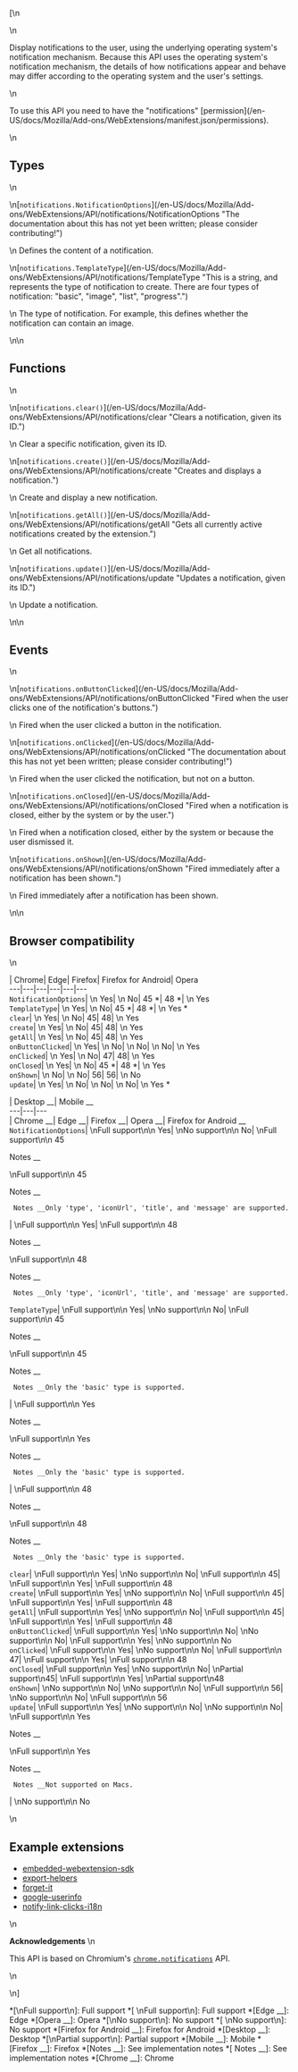 [\n

\n

Display notifications to the user, using the underlying operating system's
notification mechanism. Because this API uses the operating system's
notification mechanism, the details of how notifications appear and behave may
differ according to the operating system and the user's settings.

\n

To use this API you need to have the "notifications" [permission](/en-
US/docs/Mozilla/Add-ons/WebExtensions/manifest.json/permissions).

\n

## Types

\n

\n[`notifications.NotificationOptions`](/en-US/docs/Mozilla/Add-
ons/WebExtensions/API/notifications/NotificationOptions "The documentation
about this has not yet been written; please consider contributing!")

\n    Defines the content of a notification.

\n[`notifications.TemplateType`](/en-US/docs/Mozilla/Add-
ons/WebExtensions/API/notifications/TemplateType "This is a string, and
represents the type of notification to create. There are four types of
notification: "basic", "image", "list", "progress".")

\n    The type of notification. For example, this defines whether the
notification can contain an image.

\n\n

## Functions

\n

\n[`notifications.clear()`](/en-US/docs/Mozilla/Add-
ons/WebExtensions/API/notifications/clear "Clears a notification, given its
ID.")

\n    Clear a specific notification, given its ID.

\n[`notifications.create()`](/en-US/docs/Mozilla/Add-
ons/WebExtensions/API/notifications/create "Creates and displays a
notification.")

\n    Create and display a new notification.

\n[`notifications.getAll()`](/en-US/docs/Mozilla/Add-
ons/WebExtensions/API/notifications/getAll "Gets all currently active
notifications created by the extension.")

\n    Get all notifications.

\n[`notifications.update()`](/en-US/docs/Mozilla/Add-
ons/WebExtensions/API/notifications/update "Updates a notification, given its
ID.")

\n    Update a notification.

\n\n

## Events

\n

\n[`notifications.onButtonClicked`](/en-US/docs/Mozilla/Add-
ons/WebExtensions/API/notifications/onButtonClicked "Fired when the user
clicks one of the notification's buttons.")

\n    Fired when the user clicked a button in the notification.

\n[`notifications.onClicked`](/en-US/docs/Mozilla/Add-
ons/WebExtensions/API/notifications/onClicked "The documentation about this
has not yet been written; please consider contributing!")

\n    Fired when the user clicked the notification, but not on a button.

\n[`notifications.onClosed`](/en-US/docs/Mozilla/Add-
ons/WebExtensions/API/notifications/onClosed "Fired when a notification is
closed, either by the system or by the user.")

\n    Fired when a notification closed, either by the system or because the
user dismissed it.

\n[`notifications.onShown`](/en-US/docs/Mozilla/Add-
ons/WebExtensions/API/notifications/onShown "Fired immediately after a
notification has been shown.")

\n    Fired immediately after a notification has been shown.

\n\n

## Browser compatibility

\n

| Chrome| Edge| Firefox| Firefox for Android| Opera  
---|---|---|---|---|---  
`NotificationOptions`| \n Yes| \n No| 45 *| 48 *| \n Yes  
`TemplateType`| \n Yes| \n No| 45 *| 48 *| \n Yes *  
`clear`| \n Yes| \n No| 45| 48| \n Yes  
`create`| \n Yes| \n No| 45| 48| \n Yes  
`getAll`| \n Yes| \n No| 45| 48| \n Yes  
`onButtonClicked`| \n Yes| \n No| \n No| \n No| \n Yes  
`onClicked`| \n Yes| \n No| 47| 48| \n Yes  
`onClosed`| \n Yes| \n No| 45 *| 48 *| \n Yes  
`onShown`| \n No| \n No| 56| 56| \n No  
`update`| \n Yes| \n No| \n No| \n No| \n Yes *  
  
| Desktop __| Mobile __  
---|---|---  
| Chrome __| Edge __| Firefox __| Opera __| Firefox for Android __  
`NotificationOptions`|  \nFull support\n\n Yes| \nNo support\n\n No| \nFull
support\n\n 45

Notes __

\nFull support\n\n 45

Notes __

     Notes __Only 'type', 'iconUrl', 'title', and 'message' are supported.
|  \nFull support\n\n Yes| \nFull support\n\n 48

Notes __

\nFull support\n\n 48

Notes __

     Notes __Only 'type', 'iconUrl', 'title', and 'message' are supported.  
`TemplateType`|  \nFull support\n\n Yes| \nNo support\n\n No| \nFull
support\n\n 45

Notes __

\nFull support\n\n 45

Notes __

     Notes __Only the 'basic' type is supported.
|  \nFull support\n\n Yes

Notes __

\nFull support\n\n Yes

Notes __

     Notes __Only the 'basic' type is supported.
|  \nFull support\n\n 48

Notes __

\nFull support\n\n 48

Notes __

     Notes __Only the 'basic' type is supported.  
`clear`|  \nFull support\n\n Yes| \nNo support\n\n No| \nFull support\n\n 45|
\nFull support\n\n Yes| \nFull support\n\n 48  
`create`| \nFull support\n\n Yes| \nNo support\n\n No| \nFull support\n\n 45|
\nFull support\n\n Yes| \nFull support\n\n 48  
`getAll`| \nFull support\n\n Yes| \nNo support\n\n No| \nFull support\n\n 45|
\nFull support\n\n Yes| \nFull support\n\n 48  
`onButtonClicked`| \nFull support\n\n Yes| \nNo support\n\n No| \nNo
support\n\n No| \nFull support\n\n Yes| \nNo support\n\n No  
`onClicked`| \nFull support\n\n Yes| \nNo support\n\n No| \nFull support\n\n
47| \nFull support\n\n Yes| \nFull support\n\n 48  
`onClosed`| \nFull support\n\n Yes| \nNo support\n\n No| \nPartial
support\n45| \nFull support\n\n Yes| \nPartial support\n48  
`onShown`| \nNo support\n\n No| \nNo support\n\n No| \nFull support\n\n 56|
\nNo support\n\n No| \nFull support\n\n 56  
`update`| \nFull support\n\n Yes| \nNo support\n\n No| \nNo support\n\n No|
\nFull support\n\n Yes

Notes __

\nFull support\n\n Yes

Notes __

     Notes __Not supported on Macs.
|  \nNo support\n\n No  
  
\n

## Example extensions

  * [embedded-webextension-sdk](https://github.com/mdn/webextensions-examples/tree/master/embedded-webextension-sdk)
  * [export-helpers](https://github.com/mdn/webextensions-examples/tree/master/export-helpers)
  * [forget-it](https://github.com/mdn/webextensions-examples/tree/master/forget-it)
  * [google-userinfo](https://github.com/mdn/webextensions-examples/tree/master/google-userinfo)
  * [notify-link-clicks-i18n](https://github.com/mdn/webextensions-examples/tree/master/notify-link-clicks-i18n)

\n

 **Acknowledgements** \n

This API is based on Chromium's
[`chrome.notifications`](https://developer.chrome.com/extensions/notifications)
API.

\n

\n]

  *[\nFull support\n]: Full support
  *[ \nFull support\n]: Full support
  *[Edge __]: Edge
  *[Opera __]: Opera
  *[\nNo support\n]: No support
  *[ \nNo support\n]: No support
  *[Firefox for Android __]: Firefox for Android
  *[Desktop __]: Desktop
  *[\nPartial support\n]: Partial support
  *[Mobile __]: Mobile
  *[Firefox __]: Firefox
  *[Notes __]: See implementation notes
  *[ Notes __]: See implementation notes
  *[Chrome __]: Chrome

